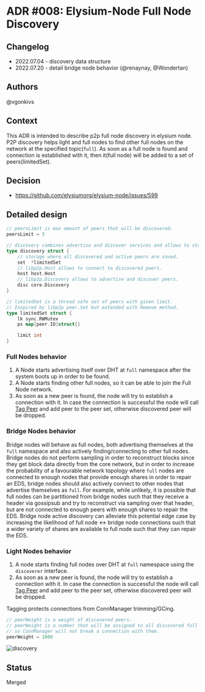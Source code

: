 # ADR #008: Elysium-Node Full Node Discovery

## Changelog

- 2022.07.04 - discovery data structure
- 2022.07.20 - detail bridge node behavior (@renaynay, @Wondertan)

## Authors

@vgonkivs

## Context

This ADR is intended to describe p2p full node discovery in elysium node.
P2P discovery helps light and full nodes to find other full nodes on the network at the specified topic(`full`).
As soon as a full node is found and connection is established with it, then it(full node) will be added to a set of peers(limitedSet).

## Decision

- <https://github.com/elysiumorg/elysium-node/issues/599>

## Detailed design

```go
// peersLimit is max amount of peers that will be discovered.
peersLimit = 3

// discovery combines advertise and discover services and allows to store discovered nodes.
type discovery struct {
    // storage where all discovered and active peers are saved.
    set  *limitedSet
    // libp2p.Host allows to connect to discovered peers.
    host host.Host
    // libp2p.Discovery allows to advertise and discover peers.
    disc core.Discovery
}

// limitedSet is a thread safe set of peers with given limit.
// Inspired by libp2p peer.Set but extended with Remove method.
type limitedSet struct {
    lk sync.RWMutex
    ps map[peer.ID]struct{}

    limit int
}
```

### Full Nodes behavior

1. A Node starts advertising itself over DHT at `full` namespace after the system boots up in order to be found.
2. A Node starts finding other full nodes, so it can be able to join the Full Node network.
3. As soon as a new peer is found, the node will try to establish a connection with it. In case the connection is successful
the node will call [Tag Peer](https://github.com/libp2p/go-libp2p-core/blob/525a0b13017263bde889a3295fa2e4212d7af8c5/connmgr/manager.go#L35) and add peer to the peer set, otherwise discovered peer will be dropped.

### Bridge Nodes behavior

Bridge nodes will behave as full nodes, both advertising themselves at the `full` namespace and also actively finding/connecting to other full nodes.
Bridge nodes do not perform sampling in order to reconstruct blocks since they get block data directly from the core network, but in order to increase the probability of a favourable network topology where `full` nodes are connected to enough nodes that provide enough shares in order to repair an EDS, bridge nodes should also actively connect to other nodes that advertise themselves as `full`.
For example, while unlikely, it is possible that full nodes can be partitioned from bridge nodes such that they receive a header via gossipsub and try to reconstruct via sampling over that header, but are not connected to enough peers with enough shares to repair the EDS.
Bridge node active discovery can alleviate this potential edge case by increasing the likelihood of full node <-> bridge node connections such that a wider variety of shares are available to full node such that they can repair the EDS.

### Light Nodes behavior

1. A node starts finding full nodes over DHT at `full` namespace using the `discoverer` interface.
2. As soon as a new peer is found, the node will try to establish a connection with it. In case the connection is successful
   the node will call [Tag Peer](https://github.com/libp2p/go-libp2p-core/blob/525a0b13017263bde889a3295fa2e4212d7af8c5/connmgr/manager.go#L35) and add peer to the peer set, otherwise discovered peer will be dropped.

Tagging protects connections from ConnManager trimming/GCing.

```go
// peerWeight is a weight of discovered peers.
// peerWeight is a number that will be assigned to all discovered full nodes,
// so ConnManager will not break a connection with them.
peerWeight = 1000
```

![discovery](https://user-images.githubusercontent.com/40579846/177183260-92d1c390-928b-4c06-9516-24afea94d1f1.png)

## Status

Merged

